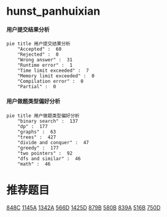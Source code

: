 # hunst_panhuixian

<!-- tabs:start -->



#### **用户提交结果分析**

```mermaid
pie title 用户提交结果分析
    "Accepted" :  60
    "Rejected" :  0
    "Wrong answer" :  31
    "Runtime error" :  1
    "Time limit exceeded" :  7
    "Memory limit exceeded" :  0
    "Compilation error" :  0
    "Partial" :  0
```

#### **用户做题类型偏好分析**

```mermaid
pie title 用户做题类型偏好分析
    "binary search" :  137
    "dp" :  177
    "graphs" :  63
    "trees" :  427
    "divide and conquer" :  47
    "greedy" :  177
    "two pointers" :  92
    "dfs and similar" :  46
    "math" :  46
```



<!-- tabs:end -->
# 推荐题目
[848C](https://codeforces.com/contest/848/problem/C)
[1145A](https://codeforces.com/contest/1145/problem/A)
[1342A](https://codeforces.com/contest/1342/problem/A)
[566D](https://codeforces.com/contest/566/problem/D)
[1425D](https://codeforces.com/contest/1425/problem/D)
[879B](https://codeforces.com/contest/879/problem/B)
[580B](https://codeforces.com/contest/580/problem/B)
[839A](https://codeforces.com/contest/839/problem/A)
[516B](https://codeforces.com/contest/516/problem/B)
[750D](https://codeforces.com/contest/750/problem/D)
